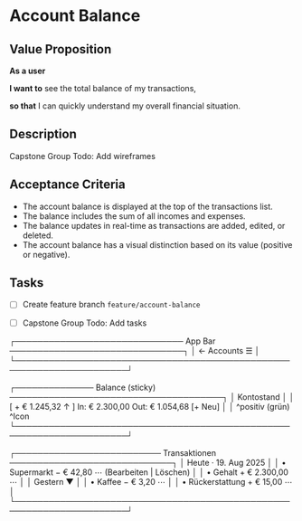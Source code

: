 
# Account Balance

## Value Proposition

**As a user**

**I want to** see the total balance of my transactions,

**so that** I can quickly understand my overall financial situation.

## Description

Capstone Group Todo: Add wireframes

## Acceptance Criteria

- The account balance is displayed at the top of the transactions list.
- The balance includes the sum of all incomes and expenses.
- The balance updates in real-time as transactions are added, edited, or deleted.
- The account balance has a visual distinction based on its value (positive or negative).

## Tasks

- [ ] Create feature branch `feature/account-balance`
- [ ] Capstone Group Todo: Add tasks



┌────────────────────────────── App Bar ───────────────────────────────┐
│  ←  Accounts                                        ☰               │
└──────────────────────────────────────────────────────────────────────┘

┌────────────── Balance (sticky) ──────────────────────────────────────┐
│  Kontostand                                                          │
│  [ + € 1.245,32  ↑ ]   In: € 2.300,00   Out: € 1.054,68   [+ Neu]   │
│   ^positiv (grün)  ^Icon                                              
└──────────────────────────────────────────────────────────────────────┘

┌────────────────────────── Transaktionen ─────────────────────────────┐
│  Heute · 19. Aug 2025                                               │
│  • Supermarkt                − € 42,80      ⋯ (Bearbeiten | Löschen) │
│  • Gehalt                    + € 2.300,00   ⋯                        │
│  Gestern                                                          ▼  │
│  • Kaffee                    − € 3,20       ⋯                        │
│  • Rückerstattung            + € 15,00      ⋯                        │
└──────────────────────────────────────────────────────────────────────┘



